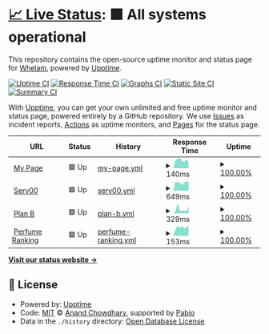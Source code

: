 # [📈 Live Status](https://whelamc.github.io/upptime): <!--live status--> **🟩 All systems operational**

This repository contains the open-source uptime monitor and status page for [Whelam](http://whelam.com), powered by [Upptime](https://github.com/upptime/upptime).

[![Uptime CI](https://github.com/whelamc/upptime/workflows/Uptime%20CI/badge.svg)](https://github.com/whelamc/upptime/actions?query=workflow%3A%22Uptime+CI%22)
[![Response Time CI](https://github.com/whelamc/upptime/workflows/Response%20Time%20CI/badge.svg)](https://github.com/whelamc/upptime/actions?query=workflow%3A%22Response+Time+CI%22)
[![Graphs CI](https://github.com/whelamc/upptime/workflows/Graphs%20CI/badge.svg)](https://github.com/whelamc/upptime/actions?query=workflow%3A%22Graphs+CI%22)
[![Static Site CI](https://github.com/whelamc/upptime/workflows/Static%20Site%20CI/badge.svg)](https://github.com/whelamc/upptime/actions?query=workflow%3A%22Static+Site+CI%22)
[![Summary CI](https://github.com/whelamc/upptime/workflows/Summary%20CI/badge.svg)](https://github.com/whelamc/upptime/actions?query=workflow%3A%22Summary+CI%22)

With [Upptime](https://upptime.js.org), you can get your own unlimited and free uptime monitor and status page, powered entirely by a GitHub repository. We use [Issues](https://github.com/whelamc/upptime/issues) as incident reports, [Actions](https://github.com/whelamc/upptime/actions) as uptime monitors, and [Pages](https://whelamc.github.io/upptime) for the status page.

<!--start: status pages-->
<!-- This summary is generated by Upptime (https://github.com/upptime/upptime) -->
<!-- Do not edit this manually, your changes will be overwritten -->
<!-- prettier-ignore -->
| URL | Status | History | Response Time | Uptime |
| --- | ------ | ------- | ------------- | ------ |
| <img alt="" src="https://icons.duckduckgo.com/ip3/www.whelam.com.ico" height="13"> [My Page](https://www.whelam.com) | 🟩 Up | [my-page.yml](https://github.com/whelamc/upptime/commits/HEAD/history/my-page.yml) | <details><summary><img alt="Response time graph" src="./graphs/my-page/response-time-week.png" height="20"> 140ms</summary><br><a href="https://whelamc.github.io/upptime/history/my-page"><img alt="Response time 183" src="https://img.shields.io/endpoint?url=https%3A%2F%2Fraw.githubusercontent.com%2Fwhelamc%2Fupptime%2FHEAD%2Fapi%2Fmy-page%2Fresponse-time.json"></a><br><a href="https://whelamc.github.io/upptime/history/my-page"><img alt="24-hour response time 99" src="https://img.shields.io/endpoint?url=https%3A%2F%2Fraw.githubusercontent.com%2Fwhelamc%2Fupptime%2FHEAD%2Fapi%2Fmy-page%2Fresponse-time-day.json"></a><br><a href="https://whelamc.github.io/upptime/history/my-page"><img alt="7-day response time 140" src="https://img.shields.io/endpoint?url=https%3A%2F%2Fraw.githubusercontent.com%2Fwhelamc%2Fupptime%2FHEAD%2Fapi%2Fmy-page%2Fresponse-time-week.json"></a><br><a href="https://whelamc.github.io/upptime/history/my-page"><img alt="30-day response time 178" src="https://img.shields.io/endpoint?url=https%3A%2F%2Fraw.githubusercontent.com%2Fwhelamc%2Fupptime%2FHEAD%2Fapi%2Fmy-page%2Fresponse-time-month.json"></a><br><a href="https://whelamc.github.io/upptime/history/my-page"><img alt="1-year response time 183" src="https://img.shields.io/endpoint?url=https%3A%2F%2Fraw.githubusercontent.com%2Fwhelamc%2Fupptime%2FHEAD%2Fapi%2Fmy-page%2Fresponse-time-year.json"></a></details> | <details><summary><a href="https://whelamc.github.io/upptime/history/my-page">100.00%</a></summary><a href="https://whelamc.github.io/upptime/history/my-page"><img alt="All-time uptime 100.00%" src="https://img.shields.io/endpoint?url=https%3A%2F%2Fraw.githubusercontent.com%2Fwhelamc%2Fupptime%2FHEAD%2Fapi%2Fmy-page%2Fuptime.json"></a><br><a href="https://whelamc.github.io/upptime/history/my-page"><img alt="24-hour uptime 100.00%" src="https://img.shields.io/endpoint?url=https%3A%2F%2Fraw.githubusercontent.com%2Fwhelamc%2Fupptime%2FHEAD%2Fapi%2Fmy-page%2Fuptime-day.json"></a><br><a href="https://whelamc.github.io/upptime/history/my-page"><img alt="7-day uptime 100.00%" src="https://img.shields.io/endpoint?url=https%3A%2F%2Fraw.githubusercontent.com%2Fwhelamc%2Fupptime%2FHEAD%2Fapi%2Fmy-page%2Fuptime-week.json"></a><br><a href="https://whelamc.github.io/upptime/history/my-page"><img alt="30-day uptime 100.00%" src="https://img.shields.io/endpoint?url=https%3A%2F%2Fraw.githubusercontent.com%2Fwhelamc%2Fupptime%2FHEAD%2Fapi%2Fmy-page%2Fuptime-month.json"></a><br><a href="https://whelamc.github.io/upptime/history/my-page"><img alt="1-year uptime 100.00%" src="https://img.shields.io/endpoint?url=https%3A%2F%2Fraw.githubusercontent.com%2Fwhelamc%2Fupptime%2FHEAD%2Fapi%2Fmy-page%2Fuptime-year.json"></a></details>
| <img alt="" src="https://icons.duckduckgo.com/ip3/guangdouzi.serv00.net.ico" height="13"> [Serv00](https://guangdouzi.serv00.net) | 🟩 Up | [serv00.yml](https://github.com/whelamc/upptime/commits/HEAD/history/serv00.yml) | <details><summary><img alt="Response time graph" src="./graphs/serv00/response-time-week.png" height="20"> 649ms</summary><br><a href="https://whelamc.github.io/upptime/history/serv00"><img alt="Response time 1480" src="https://img.shields.io/endpoint?url=https%3A%2F%2Fraw.githubusercontent.com%2Fwhelamc%2Fupptime%2FHEAD%2Fapi%2Fserv00%2Fresponse-time.json"></a><br><a href="https://whelamc.github.io/upptime/history/serv00"><img alt="24-hour response time 725" src="https://img.shields.io/endpoint?url=https%3A%2F%2Fraw.githubusercontent.com%2Fwhelamc%2Fupptime%2FHEAD%2Fapi%2Fserv00%2Fresponse-time-day.json"></a><br><a href="https://whelamc.github.io/upptime/history/serv00"><img alt="7-day response time 649" src="https://img.shields.io/endpoint?url=https%3A%2F%2Fraw.githubusercontent.com%2Fwhelamc%2Fupptime%2FHEAD%2Fapi%2Fserv00%2Fresponse-time-week.json"></a><br><a href="https://whelamc.github.io/upptime/history/serv00"><img alt="30-day response time 765" src="https://img.shields.io/endpoint?url=https%3A%2F%2Fraw.githubusercontent.com%2Fwhelamc%2Fupptime%2FHEAD%2Fapi%2Fserv00%2Fresponse-time-month.json"></a><br><a href="https://whelamc.github.io/upptime/history/serv00"><img alt="1-year response time 1480" src="https://img.shields.io/endpoint?url=https%3A%2F%2Fraw.githubusercontent.com%2Fwhelamc%2Fupptime%2FHEAD%2Fapi%2Fserv00%2Fresponse-time-year.json"></a></details> | <details><summary><a href="https://whelamc.github.io/upptime/history/serv00">100.00%</a></summary><a href="https://whelamc.github.io/upptime/history/serv00"><img alt="All-time uptime 99.75%" src="https://img.shields.io/endpoint?url=https%3A%2F%2Fraw.githubusercontent.com%2Fwhelamc%2Fupptime%2FHEAD%2Fapi%2Fserv00%2Fuptime.json"></a><br><a href="https://whelamc.github.io/upptime/history/serv00"><img alt="24-hour uptime 100.00%" src="https://img.shields.io/endpoint?url=https%3A%2F%2Fraw.githubusercontent.com%2Fwhelamc%2Fupptime%2FHEAD%2Fapi%2Fserv00%2Fuptime-day.json"></a><br><a href="https://whelamc.github.io/upptime/history/serv00"><img alt="7-day uptime 100.00%" src="https://img.shields.io/endpoint?url=https%3A%2F%2Fraw.githubusercontent.com%2Fwhelamc%2Fupptime%2FHEAD%2Fapi%2Fserv00%2Fuptime-week.json"></a><br><a href="https://whelamc.github.io/upptime/history/serv00"><img alt="30-day uptime 99.79%" src="https://img.shields.io/endpoint?url=https%3A%2F%2Fraw.githubusercontent.com%2Fwhelamc%2Fupptime%2FHEAD%2Fapi%2Fserv00%2Fuptime-month.json"></a><br><a href="https://whelamc.github.io/upptime/history/serv00"><img alt="1-year uptime 99.75%" src="https://img.shields.io/endpoint?url=https%3A%2F%2Fraw.githubusercontent.com%2Fwhelamc%2Fupptime%2FHEAD%2Fapi%2Fserv00%2Fuptime-year.json"></a></details>
| <img alt="" src="https://icons.duckduckgo.com/ip3/webchoi.eu.org.ico" height="13"> [Plan B](https://webchoi.eu.org) | 🟩 Up | [plan-b.yml](https://github.com/whelamc/upptime/commits/HEAD/history/plan-b.yml) | <details><summary><img alt="Response time graph" src="./graphs/plan-b/response-time-week.png" height="20"> 329ms</summary><br><a href="https://whelamc.github.io/upptime/history/plan-b"><img alt="Response time 550" src="https://img.shields.io/endpoint?url=https%3A%2F%2Fraw.githubusercontent.com%2Fwhelamc%2Fupptime%2FHEAD%2Fapi%2Fplan-b%2Fresponse-time.json"></a><br><a href="https://whelamc.github.io/upptime/history/plan-b"><img alt="24-hour response time 548" src="https://img.shields.io/endpoint?url=https%3A%2F%2Fraw.githubusercontent.com%2Fwhelamc%2Fupptime%2FHEAD%2Fapi%2Fplan-b%2Fresponse-time-day.json"></a><br><a href="https://whelamc.github.io/upptime/history/plan-b"><img alt="7-day response time 329" src="https://img.shields.io/endpoint?url=https%3A%2F%2Fraw.githubusercontent.com%2Fwhelamc%2Fupptime%2FHEAD%2Fapi%2Fplan-b%2Fresponse-time-week.json"></a><br><a href="https://whelamc.github.io/upptime/history/plan-b"><img alt="30-day response time 521" src="https://img.shields.io/endpoint?url=https%3A%2F%2Fraw.githubusercontent.com%2Fwhelamc%2Fupptime%2FHEAD%2Fapi%2Fplan-b%2Fresponse-time-month.json"></a><br><a href="https://whelamc.github.io/upptime/history/plan-b"><img alt="1-year response time 550" src="https://img.shields.io/endpoint?url=https%3A%2F%2Fraw.githubusercontent.com%2Fwhelamc%2Fupptime%2FHEAD%2Fapi%2Fplan-b%2Fresponse-time-year.json"></a></details> | <details><summary><a href="https://whelamc.github.io/upptime/history/plan-b">100.00%</a></summary><a href="https://whelamc.github.io/upptime/history/plan-b"><img alt="All-time uptime 100.00%" src="https://img.shields.io/endpoint?url=https%3A%2F%2Fraw.githubusercontent.com%2Fwhelamc%2Fupptime%2FHEAD%2Fapi%2Fplan-b%2Fuptime.json"></a><br><a href="https://whelamc.github.io/upptime/history/plan-b"><img alt="24-hour uptime 100.00%" src="https://img.shields.io/endpoint?url=https%3A%2F%2Fraw.githubusercontent.com%2Fwhelamc%2Fupptime%2FHEAD%2Fapi%2Fplan-b%2Fuptime-day.json"></a><br><a href="https://whelamc.github.io/upptime/history/plan-b"><img alt="7-day uptime 100.00%" src="https://img.shields.io/endpoint?url=https%3A%2F%2Fraw.githubusercontent.com%2Fwhelamc%2Fupptime%2FHEAD%2Fapi%2Fplan-b%2Fuptime-week.json"></a><br><a href="https://whelamc.github.io/upptime/history/plan-b"><img alt="30-day uptime 100.00%" src="https://img.shields.io/endpoint?url=https%3A%2F%2Fraw.githubusercontent.com%2Fwhelamc%2Fupptime%2FHEAD%2Fapi%2Fplan-b%2Fuptime-month.json"></a><br><a href="https://whelamc.github.io/upptime/history/plan-b"><img alt="1-year uptime 100.00%" src="https://img.shields.io/endpoint?url=https%3A%2F%2Fraw.githubusercontent.com%2Fwhelamc%2Fupptime%2FHEAD%2Fapi%2Fplan-b%2Fuptime-year.json"></a></details>
| <img alt="" src="https://icons.duckduckgo.com/ip3/perfume.whelam.com.ico" height="13"> [Perfume Ranking](https://perfume.whelam.com) | 🟩 Up | [perfume-ranking.yml](https://github.com/whelamc/upptime/commits/HEAD/history/perfume-ranking.yml) | <details><summary><img alt="Response time graph" src="./graphs/perfume-ranking/response-time-week.png" height="20"> 153ms</summary><br><a href="https://whelamc.github.io/upptime/history/perfume-ranking"><img alt="Response time 179" src="https://img.shields.io/endpoint?url=https%3A%2F%2Fraw.githubusercontent.com%2Fwhelamc%2Fupptime%2FHEAD%2Fapi%2Fperfume-ranking%2Fresponse-time.json"></a><br><a href="https://whelamc.github.io/upptime/history/perfume-ranking"><img alt="24-hour response time 174" src="https://img.shields.io/endpoint?url=https%3A%2F%2Fraw.githubusercontent.com%2Fwhelamc%2Fupptime%2FHEAD%2Fapi%2Fperfume-ranking%2Fresponse-time-day.json"></a><br><a href="https://whelamc.github.io/upptime/history/perfume-ranking"><img alt="7-day response time 153" src="https://img.shields.io/endpoint?url=https%3A%2F%2Fraw.githubusercontent.com%2Fwhelamc%2Fupptime%2FHEAD%2Fapi%2Fperfume-ranking%2Fresponse-time-week.json"></a><br><a href="https://whelamc.github.io/upptime/history/perfume-ranking"><img alt="30-day response time 170" src="https://img.shields.io/endpoint?url=https%3A%2F%2Fraw.githubusercontent.com%2Fwhelamc%2Fupptime%2FHEAD%2Fapi%2Fperfume-ranking%2Fresponse-time-month.json"></a><br><a href="https://whelamc.github.io/upptime/history/perfume-ranking"><img alt="1-year response time 179" src="https://img.shields.io/endpoint?url=https%3A%2F%2Fraw.githubusercontent.com%2Fwhelamc%2Fupptime%2FHEAD%2Fapi%2Fperfume-ranking%2Fresponse-time-year.json"></a></details> | <details><summary><a href="https://whelamc.github.io/upptime/history/perfume-ranking">100.00%</a></summary><a href="https://whelamc.github.io/upptime/history/perfume-ranking"><img alt="All-time uptime 100.00%" src="https://img.shields.io/endpoint?url=https%3A%2F%2Fraw.githubusercontent.com%2Fwhelamc%2Fupptime%2FHEAD%2Fapi%2Fperfume-ranking%2Fuptime.json"></a><br><a href="https://whelamc.github.io/upptime/history/perfume-ranking"><img alt="24-hour uptime 100.00%" src="https://img.shields.io/endpoint?url=https%3A%2F%2Fraw.githubusercontent.com%2Fwhelamc%2Fupptime%2FHEAD%2Fapi%2Fperfume-ranking%2Fuptime-day.json"></a><br><a href="https://whelamc.github.io/upptime/history/perfume-ranking"><img alt="7-day uptime 100.00%" src="https://img.shields.io/endpoint?url=https%3A%2F%2Fraw.githubusercontent.com%2Fwhelamc%2Fupptime%2FHEAD%2Fapi%2Fperfume-ranking%2Fuptime-week.json"></a><br><a href="https://whelamc.github.io/upptime/history/perfume-ranking"><img alt="30-day uptime 100.00%" src="https://img.shields.io/endpoint?url=https%3A%2F%2Fraw.githubusercontent.com%2Fwhelamc%2Fupptime%2FHEAD%2Fapi%2Fperfume-ranking%2Fuptime-month.json"></a><br><a href="https://whelamc.github.io/upptime/history/perfume-ranking"><img alt="1-year uptime 100.00%" src="https://img.shields.io/endpoint?url=https%3A%2F%2Fraw.githubusercontent.com%2Fwhelamc%2Fupptime%2FHEAD%2Fapi%2Fperfume-ranking%2Fuptime-year.json"></a></details>

<!--end: status pages-->

[**Visit our status website →**](https://whelamc.github.io/upptime)

## 📄 License

- Powered by: [Upptime](https://github.com/upptime/upptime)
- Code: [MIT](./LICENSE) © [Anand Chowdhary](https://anandchowdhary.com), supported by [Pabio](https://pabio.com)
- Data in the `./history` directory: [Open Database License](https://opendatacommons.org/licenses/odbl/1-0/)
